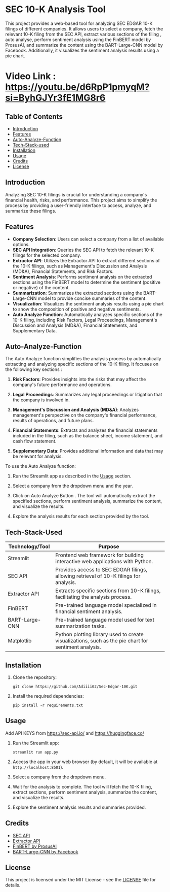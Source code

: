 # SEC 10-K Analysis Tool

This project provides a web-based tool for analyzing SEC EDGAR 10-K filings of different companies. It allows users to select a company, fetch the relevant 10-K filing from the SEC API, extract various sections of the filing , auto analyse, perform sentiment analysis using the FinBERT model by ProsusAI, and summarize the content using the BART-Large-CNN model by Facebook. Additionally, it visualizes the sentiment analysis results using a pie chart.

# Video Link : https://youtu.be/d6RpP1pmyqM?si=ByhGJYr3fE1MG8r6

## Table of Contents

- [Introduction](#introduction)
- [Features](#features)
- [Auto-Analyze-Function](#auto-analyze-funhction)
- [Tech-Stack-used](#tech-stack-used)
- [Installation](#installation)
- [Usage](#usage)
- [Credits](#credits)
- [License](#license)

## Introduction

Analyzing SEC 10-K filings is crucial for understanding a company's financial health, risks, and performance. This project aims to simplify the process by providing a user-friendly interface to access, analyze, and summarize these filings.

## Features

- **Company Selection**: Users can select a company from a list of available options.
- **SEC API Integration**: Queries the SEC API to fetch the relevant 10-K filings for the selected company.
- **Extractor API**: Utilizes the Extractor API to extract different sections of the 10-K filings, such as Management's Discussion and Analysis (MD&A), Financial Statements, and Risk Factors.
- **Sentiment Analysis**: Performs sentiment analysis on the extracted sections using the FinBERT model to determine the sentiment (positive or negative) of the content.
- **Summarization**: Summarizes the extracted sections using the BART-Large-CNN model to provide concise summaries of the content.
- **Visualization**: Visualizes the sentiment analysis results using a pie chart to show the composition of positive and negative sentiments.
- **Auto Analyze Function**: Automatically analyzes specific sections of the 10-K filing, including Risk Factors, Legal Proceedings, Management's Discussion and Analysis (MD&A), Financial Statements, and Supplementary Data.

## Auto-Analyze-Function

The Auto Analyze function simplifies the analysis process by automatically extracting and analyzing specific sections of the 10-K filing. It focuses on the following key sections :

1. **Risk Factors**: Provides insights into the risks that may affect the company's future performance and operations.

2. **Legal Proceedings**: Summarizes any legal proceedings or litigation that the company is involved in.

3. **Management's Discussion and Analysis (MD&A)**: Analyzes management's perspective on the company's financial performance, results of operations, and future plans.

4. **Financial Statements**: Extracts and analyzes the financial statements included in the filing, such as the balance sheet, income statement, and cash flow statement.

5. **Supplementary Data**: Provides additional information and data that may be relevant for analysis.

To use the Auto Analyze function:

1. Run the Streamlit app as described in the [Usage](#usage) section.

2. Select a company from the dropdown menu and the year.

3. Click on Auto Analyze Button . The tool will automatically extract the specified sections, perform sentiment analysis, summarize the content, and visualize the results.

4. Explore the analysis results for each section provided by the tool.

## Tech-Stack-Used

| Technology/Tool  | Purpose                                                                                             | 
|------------------|-----------------------------------------------------------------------------------------------------|
| Streamlit        | Frontend web framework for building interactive web applications with Python.                       |
| SEC API          | Provides access to SEC EDGAR filings, allowing retrieval of 10-K filings for analysis.              |
| Extractor API    | Extracts specific sections from 10-K filings, facilitating the analysis process.                    |
| FinBERT          | Pre-trained language model specialized in financial sentiment analysis.                             |
| BART-Large-CNN   | Pre-trained language model used for text summarization tasks.                                       |
| Matplotlib       | Python plotting library used to create visualizations, such as the pie chart for sentiment analysis.|


## Installation

1. Clone the repository:

   ```
   git clone https://github.com/Adiiii02/Sec-Edgar-10K.git
   ```

2. Install the required dependencies:

   ```
   pip install -r requirements.txt
   ```

## Usage

Add API KEYS from https://sec-api.io/ and https://huggingface.co/

1. Run the Streamlit app:

   ```
   streamlit run app.py
   ```

2. Access the app in your web browser (by default, it will be available at `http://localhost:8501`).

3. Select a company from the dropdown menu.

4. Wait for the analysis to complete. The tool will fetch the 10-K filing, extract sections, perform sentiment analysis, summarize the content, and visualize the results.

5. Explore the sentiment analysis results and summaries provided.

## Credits

- [SEC API](https://sec-api.io/)
- [Extractor API](https://extractorapi.com/)
- [FinBERT by ProsusAI](https://huggingface.co/ProsusAI/finbert)
- [BART-Large-CNN by Facebook](https://huggingface.co/facebook/bart-large-cnn)

## License

This project is licensed under the MIT License - see the [LICENSE](LICENSE) file for details.
